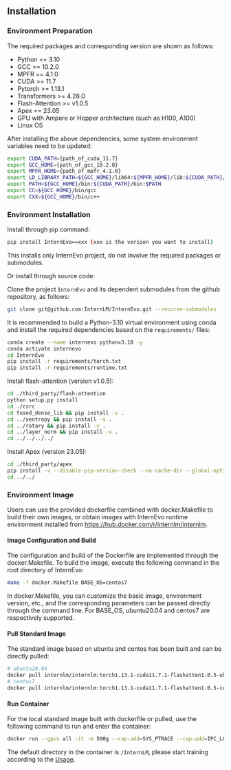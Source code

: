 ## Installation

### Environment Preparation
The required packages and corresponding version are shown as follows:
- Python == 3.10
- GCC == 10.2.0
- MPFR == 4.1.0
- CUDA >= 11.7
- Pytorch >= 1.13.1
- Transformers >= 4.28.0
- Flash-Attention >= v1.0.5
- Apex == 23.05
- GPU with Ampere or Hopper architecture (such as H100, A100)
- Linux OS

After installing the above dependencies, some system environment variables need to be updated:
```bash
export CUDA_PATH={path_of_cuda_11.7}
export GCC_HOME={path_of_gcc_10.2.0}
export MPFR_HOME={path_of_mpfr_4.1.0}
export LD_LIBRARY_PATH=${GCC_HOME}/lib64:${MPFR_HOME}/lib:${CUDA_PATH}/lib64:$LD_LIBRARY_PATH
export PATH=${GCC_HOME}/bin:${CUDA_PATH}/bin:$PATH
export CC=${GCC_HOME}/bin/gcc
export CXX=${GCC_HOME}/bin/c++
```

### Environment Installation
Install through pip command:
```bash
pip install InternEvo==xxx (xxx is the version you want to install)
```
This installs only InternEvo project, do not involve the required packages or submodules.

Or install through source code:

Clone the project `InternEvo` and its dependent submodules from the github repository, as follows:
```bash
git clone git@github.com:InternLM/InternEvo.git --recurse-submodules
```

It is recommended to build a Python-3.10 virtual environment using conda and install the required dependencies based on the `requirements/` files:
```bash
conda create --name internevo python=3.10 -y
conda activate internevo
cd InternEvo
pip install -r requirements/torch.txt
pip install -r requirements/runtime.txt
```

Install flash-attention (version v1.0.5):
```bash
cd ./third_party/flash-attention
python setup.py install
cd ./csrc
cd fused_dense_lib && pip install -v .
cd ../xentropy && pip install -v .
cd ../rotary && pip install -v .
cd ../layer_norm && pip install -v .
cd ../../../../
```

Install Apex (version 23.05):
```bash
cd ./third_party/apex
pip install -v --disable-pip-version-check --no-cache-dir --global-option="--cpp_ext" --global-option="--cuda_ext" ./
cd ../../
```

### Environment Image
Users can use the provided dockerfile combined with docker.Makefile to build their own images, or obtain images with InternEvo runtime environment installed from https://hub.docker.com/r/internlm/internlm.

#### Image Configuration and Build
The configuration and build of the Dockerfile are implemented through the docker.Makefile. To build the image, execute the following command in the root directory of InternEvo:
``` bash
make -f docker.Makefile BASE_OS=centos7
```
In docker.Makefile, you can customize the basic image, environment version, etc., and the corresponding parameters can be passed directly through the command line. For BASE_OS, ubuntu20.04 and centos7 are respectively supported.

#### Pull Standard Image
The standard image based on ubuntu and centos has been built and can be directly pulled:

```bash
# ubuntu20.04
docker pull internlm/internlm:torch1.13.1-cuda11.7.1-flashatten1.0.5-ubuntu20.04
# centos7
docker pull internlm/internlm:torch1.13.1-cuda11.7.1-flashatten1.0.5-centos7
```

#### Run Container
For the local standard image built with dockerfile or pulled, use the following command to run and enter the container:
```bash
docker run --gpus all -it -m 500g --cap-add=SYS_PTRACE --cap-add=IPC_LOCK --shm-size 20g --network=host --name myinternlm internlm/internlm:torch1.13.1-cuda11.7.1-flashatten1.0.5-centos7 bash
```
The default directory in the container is `/InternLM`, please start training according to the [Usage](./usage.md).
